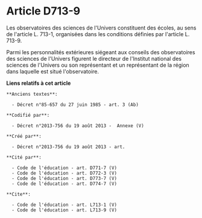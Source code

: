 # Article D713-9

Les observatoires des sciences de l'Univers constituent des écoles, au sens de l'article L. 713-1, organisées dans les
conditions définies par l'article L. 713-9. 

Parmi les personnalités extérieures siégeant aux conseils des observatoires des sciences de l'Univers figurent le directeur
de l'Institut national des sciences de l'Univers ou son représentant et un représentant de la région dans laquelle est situé
l'observatoire.

**Liens relatifs à cet article**

	**Anciens textes**:

	  - Décret n°85-657 du 27 juin 1985 - art. 3 (Ab)

	**Codifié par**:

	  - Décret n°2013-756 du 19 août 2013 -  Annexe (V)

	**Créé par**:

	  - Décret n°2013-756 du 19 août 2013 - art.

	**Cité par**:

	  - Code de l'éducation - art. D771-7 (V)
	  - Code de l'éducation - art. D772-3 (V)
	  - Code de l'éducation - art. D773-7 (V)
	  - Code de l'éducation - art. D774-7 (V)

	**Cite**:

	  - Code de l'éducation - art. L713-1 (V)
	  - Code de l'éducation - art. L713-9 (V)

